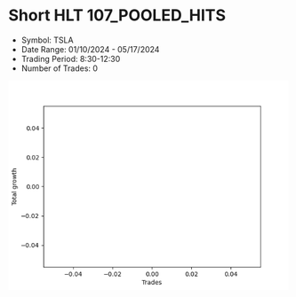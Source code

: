 # Short HLT 107_POOLED_HITS 
- Symbol: TSLA
- Date Range: 01/10/2024 - 05/17/2024
- Trading Period: 8:30-12:30
- Number of Trades: 0

![Plot](ShortHLT107_POOLED_HITSTSLA.png)















































































































































